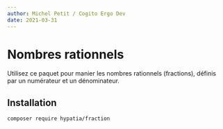 ```yaml
---
author: Michel Petit / Cogito Ergo Dev
date: 2021-03-31
---
```


# Nombres rationnels

Utilisez ce paquet pour manier les nombres rationnels (fractions), définis par un numérateur et un dénominateur.

## Installation

```bash
composer require hypatia/fraction
```